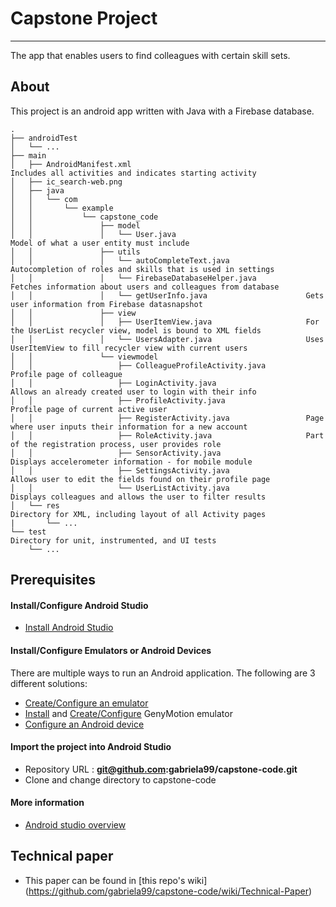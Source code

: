 # Capstone Project
-----
The app that enables users to find colleagues with certain skill sets.

## About
This project is an android app written with Java with a Firebase database.


```
.
├── androidTest
│   └── ...
├── main                                                    
│   ├── AndroidManifest.xml                                       Includes all activities and indicates starting activity
│   ├── ic_search-web.png
│   ├── java
│   │   └── com
│   │       └── example
│   │           └── capstone_code
│   │               ├── model
│   │               │   └── User.java                             Model of what a user entity must include
│   │               ├── utils
│   │               │   └── autoCompleteText.java                 Autocompletion of roles and skills that is used in settings
│   │               │   └── FirebaseDatabaseHelper.java           Fetches information about users and colleagues from database
│   │               │   └── getUserInfo.java                      Gets user information from Firebase datasnapshot
│   │               ├── view
│   │               │   ├── UserItemView.java                     For the UserList recycler view, model is bound to XML fields
│   │               │   └── UsersAdapter.java                     Uses UserItemView to fill recycler view with current users
│   │               └── viewmodel
│   │                   ├── ColleagueProfileActivity.java         Profile page of colleague
│   │                   ├── LoginActivity.java                    Allows an already created user to login with their info
│   │                   ├── ProfileActivity.java                  Profile page of current active user
│   │                   ├── RegisterActivity.java                 Page where user inputs their information for a new account
│   │                   ├── RoleActivity.java                     Part of the registration process, user provides role
│   │                   ├── SensorActivity.java                   Displays accelerometer information - for mobile module
│   │                   ├── SettingsActivity.java                 Allows user to edit the fields found on their profile page
│   │                   └── UserListActivity.java                 Displays colleagues and allows the user to filter results
│   └── res                                                       Directory for XML, including layout of all Activity pages
|       └── ...
└── test                                                          Directory for unit, instrumented, and UI tests
    └── ...
```

## Prerequisites

#### Install/Configure Android Studio
* [Install Android Studio](http://developer.android.com/sdk/installing/index.html?pkg=studio)

#### Install/Configure Emulators or Android Devices
There are multiple ways to run an Android application. The following are 3 different solutions: 
* [Create/Configure an emulator](http://developer.android.com/tools/devices/managing-avds.html)
* [Install](https://www.genymotion.com/#!/download) and [Create/Configure](https://www.genymotion.com/#!/developers/user-guide) GenyMotion emulator
* [Configure an Android device](http://developer.android.com/tools/device.html)

#### Import the project into Android Studio
* Repository URL : **git@github.com:gabriela99/capstone-code.git**
* Clone and change directory to capstone-code

#### More information
* [Android studio overview](https://developer.android.com/tools/studio/index.html)

## Technical paper

* This paper can be found in [this repo's wiki] (https://github.com/gabriela99/capstone-code/wiki/Technical-Paper)

